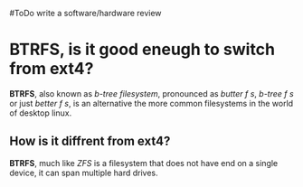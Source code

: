 #ToDo write a software/hardware review

# BTRFS, is it good eneugh to switch from ext4?

**BTRFS**, also known as *b-tree filesystem*, pronounced as *butter f s*, *b-tree f s* or just *better f s*, is an alternative the more common filesystems in the world of desktop linux. 

## How is it diffrent from ext4?

**BTRFS**, much like *ZFS* is a filesystem that does not have end on a single device, it can span multiple hard drives.
